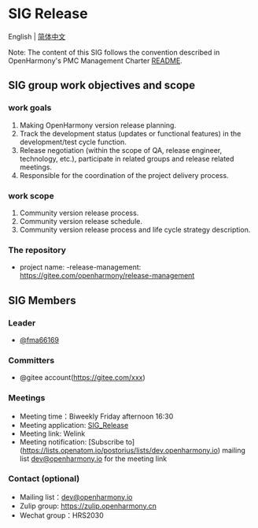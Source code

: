 # SIG Release
English | [简体中文](./sig_release_cn.md)

Note: The content of this SIG follows the convention described in OpenHarmony's PMC Management Charter [README](/zh/pmc.md).

## SIG group work objectives and scope

### work goals
1. Making OpenHarmony version release planning.
2. Track the development status (updates or functional features) in the development/test cycle function.
3. Release negotiation (within the scope of QA, release engineer, technology, etc.), participate in related groups and release related meetings.
4. Responsible for the coordination of the project delivery process.

### work scope
1. Community version release process.
2. Community version release schedule.
3. Community version release process and life cycle strategy description.


### The repository 
- project name:
  -release-management: https://gitee.com/openharmony/release-management

## SIG Members

### Leader
- [@fma66169](https://gitee.com/fma66169)

### Committers
- @gitee account(https://gitee.com/xxx)

### Meetings
 - Meeting time：Biweekly Friday afternoon 16:30
 - Meeting application: [SIG_Release](https://shimo.im/sheets/KH3tTqXqctGWg3Vj/MODOC) 
 - Meeting link: Welink
 - Meeting notification: [Subscribe to] (https://lists.openatom.io/postorius/lists/dev.openharmony.io) mailing list dev@openharmony.io for the meeting link

### Contact (optional)

- Mailing list：dev@openharmony.io
- Zulip group: https://zulip.openharmony.cn
- Wechat group：HRS2030
